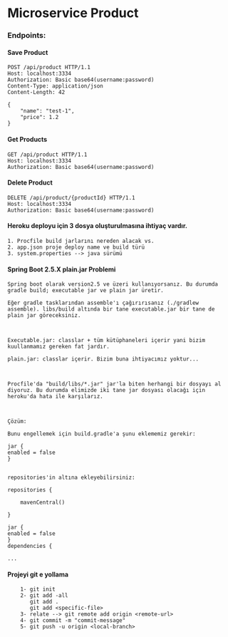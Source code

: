 # Microservice Product

### Endpoints:

#### Save Product

````
POST /api/product HTTP/1.1
Host: localhost:3334
Authorization: Basic base64(username:password)
Content-Type: application/json
Content-Length: 42

{
    "name": "test-1",
    "price": 1.2
}
````

#### Get Products

```
GET /api/product HTTP/1.1
Host: localhost:3334
Authorization: Basic base64(username:password)
```

#### Delete Product

```
DELETE /api/product/{productId} HTTP/1.1
Host: localhost:3334
Authorization: Basic base64(username:password)
```


#### Heroku deployu için 3 dosya oluşturulmasına ihtiyaç vardır.
```
1. Procfile build jarlarını nereden alacak vs.
2. app.json proje deploy name ve build türü
3. system.properties --> java sürümü
```

#### Spring Boot 2.5.X plain.jar Problemi
```
Spring boot olarak version2.5 ve üzeri kullanıyorsanız. Bu durumda gradle build; executable jar ve plain jar üretir.

Eğer gradle tasklarından assemble'ı çağırırısanız (./gradlew assemble). libs/build altında bir tane executable.jar bir tane de plain jar göreceksiniz.



Executable.jar: classlar + tüm kütüphaneleri içerir yani bizim kuullanmamız gereken fat jardır.

plain.jar: classlar içerir. Bizim buna ihtiyacımız yoktur...



Procfile'da "build/libs/*.jar" jar'la biten herhangi bir dosyayı al diyoruz. Bu durumda elimizde iki tane jar dosyası olacağı için heroku'da hata ile karşılarız.



Çözüm:

Bunu engellemek için build.gradle'a şunu eklememiz gerekir:

jar {    
enabled = false
}


repositories'in altına ekleyebilirsiniz:

repositories {

    mavenCentral()

}

jar {    
enabled = false
}
dependencies {

...

```


#### Projeyi git e yollama

```
    1- git init
    2- git add -all
       git add .
       git add <specific-file>
    3- relate --> git remote add origin <remote-url>
    4- git commit -m "commit-message"
    5- git push -u origin <local-branch>      
```